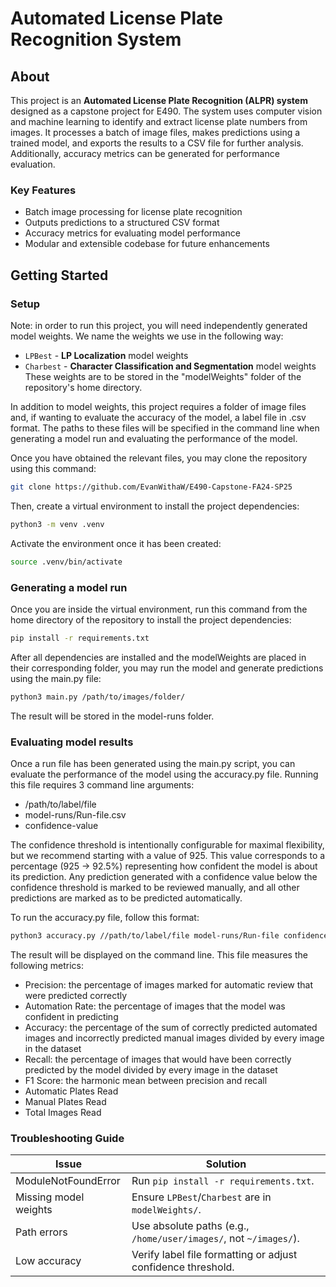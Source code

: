 # Automated License Plate Recognition System
## About

This project is an **Automated License Plate Recognition (ALPR) system** designed as a capstone project for E490. The system uses computer vision and machine learning to identify and extract license plate numbers from images. It processes a batch of image files, makes predictions using a trained model, and exports the results to a CSV file for further analysis. Additionally, accuracy metrics can be generated for performance evaluation.

### Key Features
- Batch image processing for license plate recognition
- Outputs predictions to a structured CSV format
- Accuracy metrics for evaluating model performance
- Modular and extensible codebase for future enhancements



## Getting Started
### Setup
Note: in order to run this project, you will need independently generated model weights. We name the weights we use in the following way:
- `LPBest` - __LP Localization__ model weights
- `Charbest` - __Character Classification and Segmentation__ model weights
These weights are to be stored in the "modelWeights" folder of the repository's home directory. 

In addition to model weights, this project requires a folder of image files and, if wanting to evaluate the accuracy of the model, a label file in .csv format. 
The paths to these files will be specified in the command line when generating a model run and evaluating the performance of the model. 

Once you have obtained the relevant files, you may clone the repository using this command:
```bash
git clone https://github.com/EvanWithaW/E490-Capstone-FA24-SP25
```

Then, create a virtual environment to install the project dependencies:
```bash
python3 -m venv .venv  
```
Activate the environment once it has been created:
```bash
source .venv/bin/activate
```

### Generating a model run

Once you are inside the virtual environment, run this command from the home directory of the repository to install the project dependencies:
```bash
pip install -r requirements.txt
```

After all dependencies are installed and the modelWeights are placed in their corresponding folder, you may run the model and generate predictions using the main.py file:
```bash
python3 main.py /path/to/images/folder/
```

The result will be stored in the model-runs folder.

### Evaluating model results

Once a run file has been generated using the main.py script, you can evaluate the performance of the model using the accuracy.py file.
Running this file requires 3 command line arguments:
- /path/to/label/file
- model-runs/Run-file.csv
- confidence-value

The confidence threshold is intentionally configurable for maximal flexibility, but we recommend starting with a value of 925. This value corresponds to a percentage (925 -> 92.5%) representing how confident the model is about its prediction. Any prediction generated with a confidence value below the confidence threshold is marked to be reviewed manually, and all other predictions are marked as to be predicted automatically. 

To run the accuracy.py file, follow this format:
```bash
python3 accuracy.py //path/to/label/file model-runs/Run-file confidence-value
```

The result will be displayed on the command line. This file measures the following metrics:
- Precision: the percentage of images marked for automatic review that were predicted correctly
- Automation Rate: the percentage of images that the model was confident in predicting
- Accuracy: the percentage of the sum of correctly predicted automated images and incorrectly predicted manual images divided by every image in the dataset
- Recall: the percentage of images that would have been correctly predicted by the model divided by every image in the dataset
- F1 Score: the harmonic mean between precision and recall
- Automatic Plates Read
- Manual Plates Read
- Total Images Read


### Troubleshooting Guide

| Issue                 | Solution                                                                 |
|-----------------------|--------------------------------------------------------------------------|
| ModuleNotFoundError   | Run `pip install -r requirements.txt`.                                   |
| Missing model weights | Ensure `LPBest`/`Charbest` are in `modelWeights/`.                       |
| Path errors           | Use absolute paths (e.g., `/home/user/images/`, not `~/images/`).        |
| Low accuracy          | Verify label file formatting or adjust confidence threshold.             |

